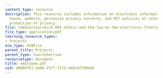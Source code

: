 ```yaml
---
content_type: resource
description: This resource includes information on electronic information inside the
  house, webhire, pervasive privacy concerns, and MIT policies on information and
  protection of privacy.
file: /media/courses/6-805-ethics-and-the-law-on-the-electronic-frontier-fall-2005/d8b0dfb1ae86257f7212ad4ce2799ad4_employee.pdf
file_type: application/pdf
learning_resource_types:
- Projects
ocw_type: OCWFile
parent_title: Projects
parent_type: CourseSection
resourcetype: Document
title: employee.pdf
uid: d8b0dfb1-ae86-257f-7212-ad4ce2799ad4
---
```

